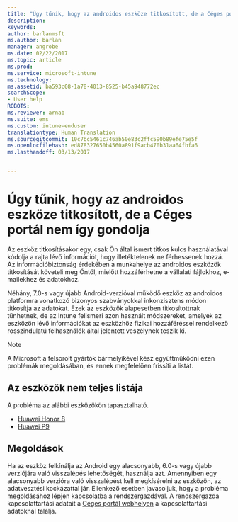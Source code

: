 ```yaml
---
title: "Úgy tűnik, hogy az androidos eszköze titkosított, de a Céges portál nem így gondolja"
description: 
keywords: 
author: barlanmsft
ms.author: barlan
manager: angrobe
ms.date: 02/22/2017
ms.topic: article
ms.prod: 
ms.service: microsoft-intune
ms.technology: 
ms.assetid: ba593c08-1a78-4013-8525-b45a948772ec
searchScope:
- User help
ROBOTS: 
ms.reviewer: arnab
ms.suite: ems
ms.custom: intune-enduser
translationtype: Human Translation
ms.sourcegitcommit: 10c7bc5461c746ab50e83c2ffc590b89efe75e5f
ms.openlocfilehash: ed878327650b4560a891f9acb470b31aa64fbfa6
ms.lasthandoff: 03/13/2017


---
```



# <a name="your-android-device-seems-to-be-encrypted-but-company-portal-says-otherwise"></a>Úgy tűnik, hogy az androidos eszköze titkosított, de a Céges portál nem így gondolja

Az eszköz titkosításakor egy, csak Ön által ismert titkos kulcs használatával kódolja a rajta lévő információt, hogy illetéktelenek ne férhessenek hozzá. Az információbiztonság érdekében a munkahelye az androidos eszközök titkosítását követeli meg Öntől, mielőtt hozzáférhetne a vállalati fájlokhoz, e-mailekhez és adatokhoz.

Néhány, 7.0-s vagy újabb Android-verzióval működő eszköz az androidos platformra vonatkozó bizonyos szabványokkal inkonzisztens módon titkosítja az adatokat. Ezek az eszközök alapesetben titkosítottnak tűnhetnek, de az Intune felismeri azon használt módszereket, amelyek az eszközön lévő információkat az eszközhöz fizikai hozzáféréssel rendelkező rosszindulatú felhasználók által jelentett veszélynek teszik ki.

> [!Note]
> A Microsoft a felsorolt gyártók bármelyikével kész együttműködni ezen problémák megoldásában, és ennek megfelelően frissíti a listát. 

## <a name="an-incomplete-list-of-devices"></a>Az eszközök nem teljes listája

A probléma az alábbi eszközökön tapasztalható.

- [Huawei Honor 8](http://consumer.huawei.com/en/support/mobile-phones/honor8_en-sup.htm)
- [Huawei P9](http://consumer.huawei.com/mobile-phones/p9/index.html)

## <a name="solutions"></a>Megoldások

Ha az eszköz felkínálja az Android egy alacsonyabb, 6.0-s vagy újabb verziójára való visszalépés lehetőségét, használja azt. Amennyiben egy alacsonyabb verzióra való visszalépést kell megkísérelni az eszközön, az adatvesztési kockázattal jár. Ellenkező esetben javasoljuk, hogy a probléma megoldásához lépjen kapcsolatba a rendszergazdával. A rendszergazda kapcsolattartási adatait a [Céges portál webhelyen](http://portal.manage.microsoft.com) a kapcsolattartási adatoknál találja.

